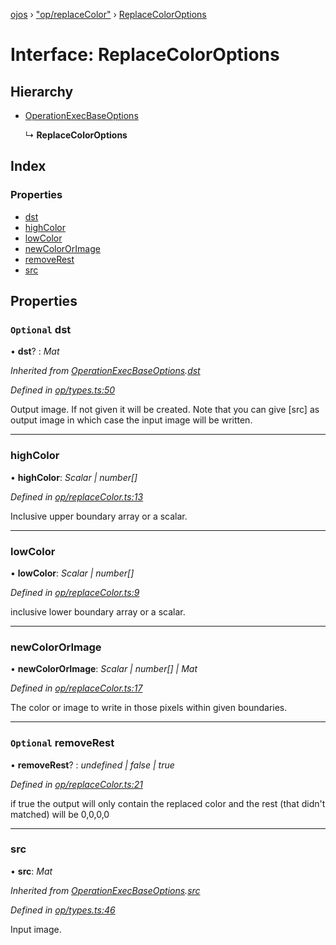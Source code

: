 [ojos](../README.md) › ["op/replaceColor"](../modules/_op_replacecolor_.md) › [ReplaceColorOptions](_op_replacecolor_.replacecoloroptions.md)

# Interface: ReplaceColorOptions

## Hierarchy

* [OperationExecBaseOptions](_op_types_.operationexecbaseoptions.md)

  ↳ **ReplaceColorOptions**

## Index

### Properties

* [dst](_op_replacecolor_.replacecoloroptions.md#optional-dst)
* [highColor](_op_replacecolor_.replacecoloroptions.md#highcolor)
* [lowColor](_op_replacecolor_.replacecoloroptions.md#lowcolor)
* [newColorOrImage](_op_replacecolor_.replacecoloroptions.md#newcolororimage)
* [removeRest](_op_replacecolor_.replacecoloroptions.md#optional-removerest)
* [src](_op_replacecolor_.replacecoloroptions.md#src)

## Properties

### `Optional` dst

• **dst**? : *Mat*

*Inherited from [OperationExecBaseOptions](_op_types_.operationexecbaseoptions.md).[dst](_op_types_.operationexecbaseoptions.md#optional-dst)*

*Defined in [op/types.ts:50](https://github.com/cancerberoSgx/mirada/blob/3544b58/ojos/src/op/types.ts#L50)*

Output image. If not given it will be created. Note that you can give [src] as output image in which case the input image will be written.

___

###  highColor

• **highColor**: *Scalar | number[]*

*Defined in [op/replaceColor.ts:13](https://github.com/cancerberoSgx/mirada/blob/3544b58/ojos/src/op/replaceColor.ts#L13)*

Inclusive upper boundary array or a scalar.

___

###  lowColor

• **lowColor**: *Scalar | number[]*

*Defined in [op/replaceColor.ts:9](https://github.com/cancerberoSgx/mirada/blob/3544b58/ojos/src/op/replaceColor.ts#L9)*

inclusive lower boundary array or a scalar.

___

###  newColorOrImage

• **newColorOrImage**: *Scalar | number[] | Mat*

*Defined in [op/replaceColor.ts:17](https://github.com/cancerberoSgx/mirada/blob/3544b58/ojos/src/op/replaceColor.ts#L17)*

The color or image to write in those pixels within given boundaries.

___

### `Optional` removeRest

• **removeRest**? : *undefined | false | true*

*Defined in [op/replaceColor.ts:21](https://github.com/cancerberoSgx/mirada/blob/3544b58/ojos/src/op/replaceColor.ts#L21)*

if true the output will only contain the replaced color and the rest (that didn't matched) will be 0,0,0,0

___

###  src

• **src**: *Mat*

*Inherited from [OperationExecBaseOptions](_op_types_.operationexecbaseoptions.md).[src](_op_types_.operationexecbaseoptions.md#src)*

*Defined in [op/types.ts:46](https://github.com/cancerberoSgx/mirada/blob/3544b58/ojos/src/op/types.ts#L46)*

Input image.
